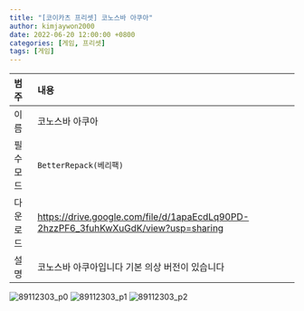 ```yaml
---
title: "[코이카츠 프리셋] 코노스바 아쿠아"
author: kimjaywon2000
date: 2022-06-20 12:00:00 +0800
categories: [게임, 프리셋]
tags: [게임]
---
```


| 범주             | 내용            |
|:----------------|:---------------|
| 이름             | 코노스바 아쿠아  |
| 필수 모드         | `BetterRepack(베리팩)`       |
| 다운로드          | <https://drive.google.com/file/d/1apaEcdLq90PD-2hzzPF6_3fuhKwXuGdK/view?usp=sharing> |
| 설명             | 코노스바 아쿠아입니다 기본 의상 버전이 있습니다   |

![89112303_p0](https://user-images.githubusercontent.com/76558033/174758095-4f2682c8-7914-4293-9998-f9bb5ded23f6.png)
![89112303_p1](https://user-images.githubusercontent.com/76558033/174758109-b1cd7c94-8a5d-4726-9ef0-ba8e0d436475.png)
![89112303_p2](https://user-images.githubusercontent.com/76558033/174758114-409620bd-bc25-4115-936b-6e08947f1a91.png)

